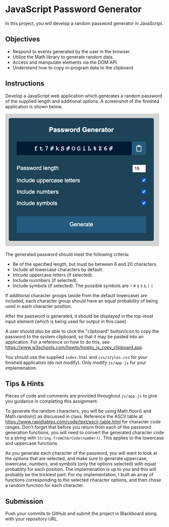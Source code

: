 # JavaScript Password Generator
In this project, you will develop a random password generator in JavaScript.

## Objectives
* Respond to events generated by the user in the browser.
* Utilize the Math library to generate random data.
* Access and manipulate elements via the DOM API.
* Understand how to copy in-program data to the clipboard.

## Instructions
Develop a JavaScript web application which generates a random password of the supplied length and additional options. A screenshot of the finished application is shown below.

![Screenshot of Finished Application](doc/application-screenshot.png)

The generated password should meet the following criteria:
* Be of the specified length, but must be between 6 and 20 characters.
* Include all lowercase characters by default.
* Inlcude uppercase letters (if selected).
* Include nunmbers (if selected).
* Include symbols (if selected). The possible symbols are `!` `#` `$` `%` `&` `)` `(`

If additional character groups (aside from the default lowercase) are included, each character group should have an equal probability of being used in each character position.

After the password is generated, it should be displayed in the top-most input element (which is being used for output in this case).

A user should also be able to click the "clipboard" button/icon to copy the password to the system clipboard, so that it may be pasted into an application. For a reference on how to do this, see https://www.w3schools.com/howto/howto_js_copy_clipboard.asp.

You should use the supplied `index.html` and `css/styles.css` for your finished application (do not modify). Only modify `js/app.js` for your implemenation.

## Tips & Hints
Pieces of code and comments are provided throughout `js/app.js` to give you guidance in completing this assignment.

To generate the random characters, you will be using Math.floor() and Math.random() as discussed in class. Reference the ASCII table at https://www.rapidtables.com/code/text/ascii-table.html for character code ranges. Don't forget that before you return from each of the password generation functions, you will need to convert the generated character code to a string with `String.fromCharCode(number))`. This applies to the lowercase and uppercase functions.

As you generate each character of the password, you will want to look at the options that are selected, and make sure to generate uppercase, lowercase, numbers, and symbols (only the options selected) with equal probablity for each position. The implemenation is up to you and this will probably be the trickiest part. For my implementation, I built an array of functions corresponding to the selected character options, and then chose a random function for each character.

## Submission
Push your commits to GitHub and submit the project in Blackboard along with your repository URL.




